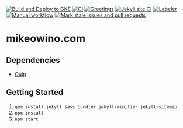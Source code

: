 [![Build and Deploy to GKE](https://github.com/MikeOwino/MikeOwino.github.io/actions/workflows/google.yml/badge.svg)](https://github.com/MikeOwino/MikeOwino.github.io/actions/workflows/google.yml)
[![CI](https://github.com/MikeOwino/MikeOwino.github.io/actions/workflows/blank.yml/badge.svg)](https://github.com/MikeOwino/MikeOwino.github.io/actions/workflows/blank.yml)
[![Greetings](https://github.com/MikeOwino/MikeOwino.github.io/actions/workflows/greetings.yml/badge.svg)](https://github.com/MikeOwino/MikeOwino.github.io/actions/workflows/greetings.yml)
[![Jekyll site CI](https://github.com/MikeOwino/MikeOwino.github.io/actions/workflows/jekyll.yml/badge.svg)](https://github.com/MikeOwino/MikeOwino.github.io/actions/workflows/jekyll.yml)
[![Labeler](https://github.com/MikeOwino/MikeOwino.github.io/actions/workflows/label.yml/badge.svg)](https://github.com/MikeOwino/MikeOwino.github.io/actions/workflows/label.yml)
[![Manual workflow](https://github.com/MikeOwino/MikeOwino.github.io/actions/workflows/manual.yml/badge.svg)](https://github.com/MikeOwino/MikeOwino.github.io/actions/workflows/manual.yml)
[![Mark stale issues and pull requests](https://github.com/MikeOwino/MikeOwino.github.io/actions/workflows/stale.yml/badge.svg)](https://github.com/MikeOwino/MikeOwino.github.io/actions/workflows/stale.yml)
# mikeowino.com

## Dependencies

- [Gulp](https://gulpjs.com/)

## Getting Started

1.  `gem install jekyll sass bundler jekyll-minifier jekyll-sitemap`
2.  `npm install`
3.  `npm start`
